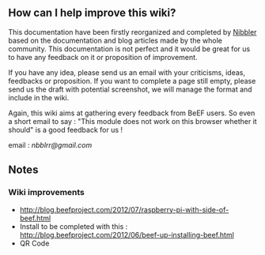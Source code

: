 ## How can I help improve this wiki?

This documentation have been firstly reorganized and completed by [Nibbler](https://github.com/Nbblrr) based on the documentation and blog articles made by the whole community. This documentation is not perfect and it would be great for us to have any feedback on it or proposition of improvement.

If you have any idea, please send us an email with your criticisms, ideas, feedbacks or proposition. If you want to complete a page still empty, please send us the draft with potential screenshot, we will manage the format and include in the wiki.

Again, this wiki aims at gathering every feedback from BeEF users. So even a short email to say : "This module does not work on this browser whether it should" is a good feedback for us !

email : _nbblrr@gmail.com_

## Notes

### Wiki improvements
* http://blog.beefproject.com/2012/07/raspberry-pi-with-side-of-beef.html
* Install to be completed with this : http://blog.beefproject.com/2012/06/beef-up-installing-beef.html
* QR Code
